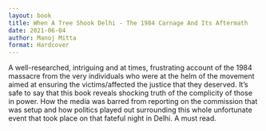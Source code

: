 ```yaml
---
layout: book
title: When A Tree Shook Delhi - The 1984 Carnage And Its Aftermath
date: 2021-06-04
author: Manoj Mitta
format: Hardcover
---
```


A well-researched, intriguing and at times, frustrating account of the 1984 massacre from the very individuals who were at the helm of the movement aimed at ensuring the victims/affected the justice that they deserved. It’s safe to say that this book reveals shocking truth of the complicity of those in power. How the media was barred from reporting on the commission that was setup and how politics played out surrounding this whole unfortunate event that took place on that fateful night in Delhi. A must read.
